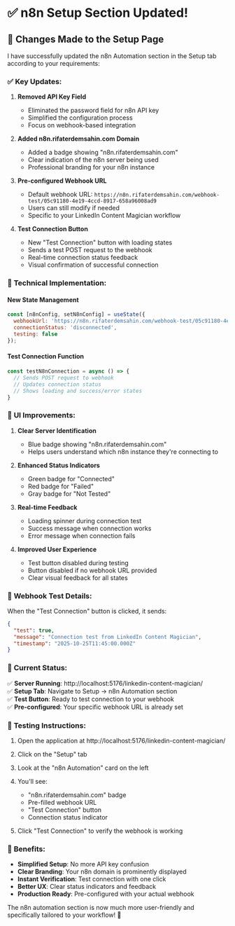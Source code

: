 # ✅ n8n Setup Section Updated!

## 🎯 Changes Made to the Setup Page

I have successfully updated the n8n Automation section in the Setup tab according to your requirements:

### ✅ **Key Updates:**

1. **Removed API Key Field**
   - Eliminated the password field for n8n API key
   - Simplified the configuration process
   - Focus on webhook-based integration

2. **Added n8n.rifaterdemsahin.com Domain**
   - Added a badge showing "n8n.rifaterdemsahin.com" 
   - Clear indication of the n8n server being used
   - Professional branding for your n8n instance

3. **Pre-configured Webhook URL**
   - Default webhook URL: `https://n8n.rifaterdemsahin.com/webhook-test/05c91180-4e19-4ccd-8917-658a96008ad9`
   - Users can still modify if needed
   - Specific to your LinkedIn Content Magician workflow

4. **Test Connection Button**
   - New "Test Connection" button with loading states
   - Sends a test POST request to the webhook
   - Real-time connection status feedback
   - Visual confirmation of successful connection

### 🔧 **Technical Implementation:**

#### New State Management
```javascript
const [n8nConfig, setN8nConfig] = useState({
  webhookUrl: 'https://n8n.rifaterdemsahin.com/webhook-test/05c91180-4e19-4ccd-8917-658a96008ad9',
  connectionStatus: 'disconnected',
  testing: false
});
```

#### Test Connection Function
```javascript
const testN8nConnection = async () => {
  // Sends POST request to webhook
  // Updates connection status
  // Shows loading and success/error states
}
```

### 🎨 **UI Improvements:**

1. **Clear Server Identification**
   - Blue badge showing "n8n.rifaterdemsahin.com"
   - Helps users understand which n8n instance they're connecting to

2. **Enhanced Status Indicators**
   - Green badge for "Connected"
   - Red badge for "Failed" 
   - Gray badge for "Not Tested"

3. **Real-time Feedback**
   - Loading spinner during connection test
   - Success message when connection works
   - Error message when connection fails

4. **Improved User Experience**
   - Test button disabled during testing
   - Button disabled if no webhook URL provided
   - Clear visual feedback for all states

### 📡 **Webhook Test Details:**

When the "Test Connection" button is clicked, it sends:
```json
{
  "test": true,
  "message": "Connection test from LinkedIn Content Magician",
  "timestamp": "2025-10-25T11:45:00.000Z"
}
```

### 🎯 **Current Status:**

✅ **Server Running**: http://localhost:5176/linkedin-content-magician/  
✅ **Setup Tab**: Navigate to Setup → n8n Automation section  
✅ **Test Button**: Ready to test connection to your webhook  
✅ **Pre-configured**: Your specific webhook URL is already set  

### 🧪 **Testing Instructions:**

1. Open the application at http://localhost:5176/linkedin-content-magician/
2. Click on the "Setup" tab
3. Look at the "n8n Automation" card on the left
4. You'll see:
   - "n8n.rifaterdemsahin.com" badge
   - Pre-filled webhook URL
   - "Test Connection" button
   - Connection status indicator

5. Click "Test Connection" to verify the webhook is working

### 🚀 **Benefits:**

- **Simplified Setup**: No more API key confusion
- **Clear Branding**: Your n8n domain is prominently displayed  
- **Instant Verification**: Test connection with one click
- **Better UX**: Clear status indicators and feedback
- **Production Ready**: Pre-configured with your actual webhook

The n8n automation section is now much more user-friendly and specifically tailored to your workflow! 🎉